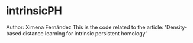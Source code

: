 # intrinsicPH
Author: Ximena Fernández
This is the code related to the article:
'Density-based distance learning for intrinsic persistent homology'
